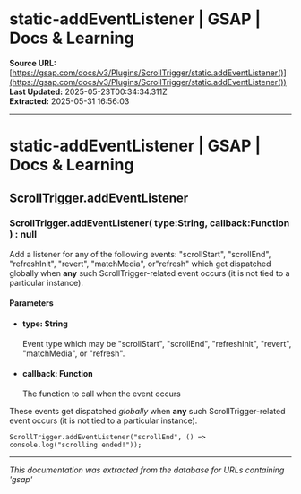 # static-addEventListener | GSAP | Docs & Learning

**Source URL:** [https://gsap.com/docs/v3/Plugins/ScrollTrigger/static.addEventListener()](https://gsap.com/docs/v3/Plugins/ScrollTrigger/static.addEventListener())  
**Last Updated:** 2025-05-23T00:34:34.311Z  
**Extracted:** 2025-05-31 16:56:03

---

# static-addEventListener | GSAP | Docs & Learning

## ScrollTrigger.addEventListener

### ScrollTrigger.addEventListener( type:String, callback:Function ) : null

Add a listener for any of the following events: "scrollStart", "scrollEnd", "refreshInit", "revert", "matchMedia", or"refresh" which get dispatched globally when **any** such ScrollTrigger-related event occurs (it is not tied to a particular instance).

#### Parameters

*   #### **type**: String
    
    Event type which may be "scrollStart", "scrollEnd", "refreshInit", "revert", "matchMedia", or "refresh".
    
*   #### **callback**: Function
    
    The function to call when the event occurs
    

These events get dispatched _globally_ when **any** such ScrollTrigger-related event occurs (it is not tied to a particular instance).

```
ScrollTrigger.addEventListener("scrollEnd", () =>  console.log("scrolling ended!"));
```

---

*This documentation was extracted from the database for URLs containing 'gsap'*
